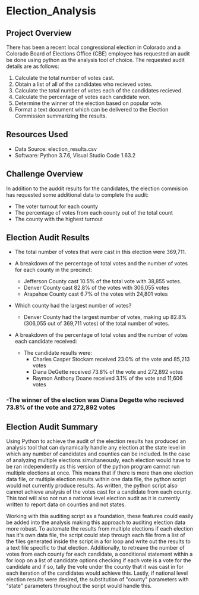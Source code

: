 # Election_Analysis

## Project Overview
There has been a recent local congressional election in Colorado and a Colorado Board of Elections Office (CBE) employee has requested an audit be done using python as the analysis tool of choice. The requested audit details are as follows:

1. Calculate the total number of votes cast.
2. Obtain a list of all of the candidates who recieved votes.
3. Calculate the total number of votes each of the candidates recieved.
4. Calculate the percentage of votes each candidate won.
5. Determine the winner of the election based on popular vote.
6. Format a text document which can be delivered to the Election Commission summarizing the results.

## Resources Used
- Data Source: election_results.csv
- Software: Python 3.7.6, Visual Studio Code 1.63.2

## Challenge Overview
In addition to the auddit results for the candidates, the election commision has requested some additional data to complete the audit:
- The voter turnout for each county
- The percentage of votes from each county out of the total count
- The county with the highest turnout

## Election Audit Results

- The total number of votes that were cast in this election were 369,711.
  
- A breakdown of the percentage of total votes and the number of votes for each county in the precinct:
  - Jefferson County cast 10.5% of the total vote with 38,855 votes.
  - Denver County cast 82.8% of the votes with 306,055 votes
  - Arapahoe County cast 6.7% of the votes with 24,801 votes

- Which county had the largest number of votes?
  - Denver County had the largest number of votes, making up 82.8% (306,055 out of 369,711 votes) of the total number of votes.
  
- A breakdown of the percentage of total votes and the number of votes each candidate received:
  - The candidate results were:
    - Charles Casper Stockam received 23.0% of the vote and 85,213 votes
    - Diana DeGette received 73.8% of the vote and 272,892 votes
    - Raymon Anthony Doane received 3.1% of the vote and 11,606 votes 

### -The winner of the election was Diana Degette who recieved 73.8% of the vote and 272,892 votes

## Election Audit Summary

Using Python to achieve the audit of the election results has produced an analysis tool that can dynamically handle any election at the state level in which any number of candidates and counties can be included. In the case of analyzing multiple elections simultaneously, each election would have to be ran independently as this version of the python program cannot run multiple elections at once. This means that if there is more than one election data file, or multiple election results within one data file, the python script would not currently produce results. As written, the python script also cannot achieve analysis of the votes cast for a candidate from each county. This tool will also not run a national level election audit as it is currently written to report data on counties and not states.

Working with this auditing script as a foundation, these features could easily be added into the analysis making this approach to auditing election data more robust. To automate the results from multiple elections if each election has it's own data file, the script could step through each file from a list of the files generated inside the script in a for loop and write out the results to a text file specific to that election. Additionally, to retreave the number of votes from each county for each candidate, a conditional statement within a for loop on a list of candidate options checking if each vote is a vote for the candidate and if so, tally the vote under the county that it was cast in for each iteration of the candidates would achieve this. Lastly, if national level election results were desired, the substitution of "county" parameters with "state" parameters throughout the script would handle this.
